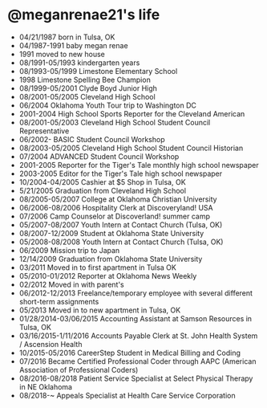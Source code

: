 @meganrenae21's life
===============

- 04/21/1987 born in Tulsa, OK
- 04/1987-1991 baby megan renae
- 1991 moved to new house
- 08/1991-05/1993 kindergarten years
- 08/1993-05/1999 Limestone Elementary School
- 1998 Limestone Spelling Bee Champion
- 08/1999-05/2001 Clyde Boyd Junior High
- 08/2001-05/2005 Cleveland High School
- 06/2004 Oklahoma Youth Tour trip to Washington DC
- 2001-2004 High School Sports Reporter for the Cleveland American
- 08/2001-05/2003 Cleveland High School Student Council Representative
- 06/2002- BASIC Student Council Workshop
- 08/2003-05/2005 Cleveland High School Student Council Historian
- 07/2004 ADVANCED Student Council Workshop
- 2001-2005 Reporter for the Tiger's Tale monthly high school newspaper
- 2003-2005 Editor for the Tiger's Tale high school newspaper
- 10/2004-04/2005 Cashier at $5 Shop in Tulsa, OK
- 5/21/2005 Graduation from Cleveland High School
- 08/2005-05/2007 College at Oklahoma Christian University
- 06/2006-08/2006 Hospitality Clerk at Discoveryland! USA
- 07/2006 Camp Counselor at Discoverland! summer camp
- 05/2007-08/2007 Youth Intern at Contact Church (Tulsa, OK)
- 08/2007-12/2009 Student at Oklahoma State University
- 05/2008-08/2008 Youth Intern at Contact Church (Tulsa, OK)
- 06/2009 Mission trip to Japan
- 12/14/2009 Graduation from Oklahoma State University
- 03/2011 Moved in to first apartment in Tulsa OK
- 05/2010-01/2012 Reporter at Oklahoma News Weekly
- 02/2012 Moved in with parent's
- 06/2012-12/2013 Freelance/temporary employee with several different short-term assignments
- 05/2013 Moved in to new apartment in Tulsa, OK
- 01/28/2014-03/06/2015 Accounting Assistant at Samson Resources in Tulsa, OK
- 03/16/2015-1/11/2016 Accounts Payable Clerk at St. John Health System / Ascension Health
- 10/2015-05/2016 CareerStep Student in Medical Billing and Coding
- 07/2016 Became Certified Professional Coder through AAPC (American Association of Professional Coders)
- 08/2016-08/2018 Patient Service Specialist at Select Physical Therapy in NE Oklahoma
- 08/2018-~ Appeals Specialist at Health Care Service Corporation

